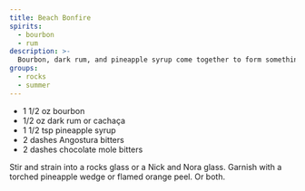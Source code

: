 ```yaml
---
title: Beach Bonfire
spirits:
  - bourbon
  - rum
description: >-
  Bourbon, dark rum, and pineapple syrup come together to form something dark, sweet, and perfect for sipping at night.
groups:
  - rocks
  - summer
---
```


- 1 1/2 oz bourbon
- 1/2 oz dark rum or cachaça
- 1 1/2 tsp pineapple syrup
- 2 dashes Angostura bitters
- 2 dashes chocolate mole bitters

Stir and strain into a rocks glass or a Nick and Nora glass.  Garnish
with a torched pineapple wedge or flamed orange peel.  Or both.
